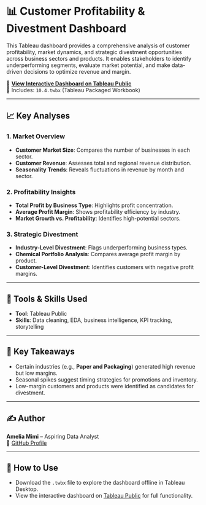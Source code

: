 # 📊 Customer Profitability & Divestment Dashboard

This Tableau dashboard provides a comprehensive analysis of customer profitability, market dynamics, and strategic divestment opportunities across business sectors and products. It enables stakeholders to identify underperforming segments, evaluate market potential, and make data-driven decisions to optimize revenue and margin.

🔗 **[View Interactive Dashboard on Tableau Public](https://public.tableau.com/views/10_4/11CustomerMarketSize)**  
📁 Includes: `10.4.twbx` (Tableau Packaged Workbook)

---

## 📈 Key Analyses

### 1. Market Overview
- **Customer Market Size**: Compares the number of businesses in each sector.
- **Customer Revenue**: Assesses total and regional revenue distribution.
- **Seasonality Trends**: Reveals fluctuations in revenue by month and sector.

### 2. Profitability Insights
- **Total Profit by Business Type**: Highlights profit concentration.
- **Average Profit Margin**: Shows profitability efficiency by industry.
- **Market Growth vs. Profitability**: Identifies high-potential sectors.

### 3. Strategic Divestment
- **Industry-Level Divestment**: Flags underperforming business types.
- **Chemical Portfolio Analysis**: Compares average profit margin by product.
- **Customer-Level Divestment**: Identifies customers with negative profit margins.

---

## 🧰 Tools & Skills Used
- **Tool**: Tableau Public  
- **Skills**: Data cleaning, EDA, business intelligence, KPI tracking, storytelling

---

## 🧠 Key Takeaways
- Certain industries (e.g., **Paper and Packaging**) generated high revenue but low margins.
- Seasonal spikes suggest timing strategies for promotions and inventory.
- Low-margin customers and products were identified as candidates for divestment.

---

## ✍️ Author
**Amelia Mimi** – Aspiring Data Analyst  
🔗 [GitHub Profile](https://github.com/AmeliaMimi)

---

## 📌 How to Use
- Download the `.twbx` file to explore the dashboard offline in Tableau Desktop.
- View the interactive dashboard on [Tableau Public](https://public.tableau.com/views/10_4/11CustomerMarketSize) for full functionality.

